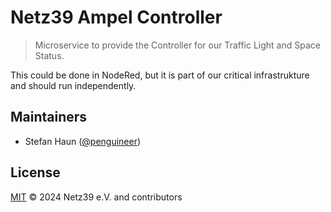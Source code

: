 # Netz39 Ampel Controller

> Microservice to provide the Controller for our Traffic Light and Space Status.

This could be done in NodeRed, but it is part of our critical infrastrukture and should
run independently.


## Maintainers

* Stefan Haun ([@penguineer](https://github.com/penguineer))


## License

[MIT](LICENSE.txt) © 2024 Netz39 e.V. and contributors
